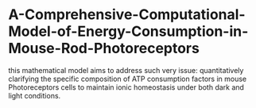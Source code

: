 # A-Comprehensive-Computational-Model-of-Energy-Consumption-in-Mouse-Rod-Photoreceptors
 this mathematical model aims to address such very issue: quantitatively clarifying the specific composition of ATP consumption factors in mouse Photoreceptors cells to maintain ionic homeostasis under both dark and light conditions.
